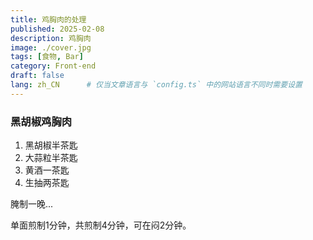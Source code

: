 ```yaml
---
title: 鸡胸肉的处理
published: 2025-02-08
description: 鸡胸肉
image: ./cover.jpg
tags: [食物, Bar]
category: Front-end
draft: false
lang: zh_CN      # 仅当文章语言与 `config.ts` 中的网站语言不同时需要设置
---
```


### 黑胡椒鸡胸肉

1. 黑胡椒半茶匙
2. 大蒜粒半茶匙
3. 黄酒一茶匙
4. 生抽两茶匙

腌制一晚...
 
单面煎制1分钟，共煎制4分钟，可在闷2分钟。